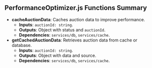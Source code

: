 ## PerformanceOptimizer.js Functions Summary
- **cacheAuctionData**: Caches auction data to improve performance.
  - **Inputs**: `auctionId: string`.
  - **Outputs**: Object with status and `auctionId`.
  - **Dependencies**: `services/db`, `services/cache`.
- **getCachedAuctionData**: Retrieves auction data from cache or database.
  - **Inputs**: `auctionId: string`.
  - **Outputs**: Object with data and source.
  - **Dependencies**: `services/db`, `services/cache`.